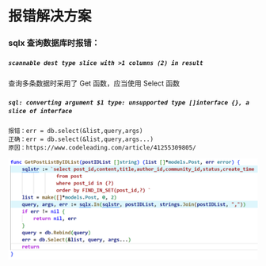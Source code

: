 # 报错解决方案

### sqlx 查询数据库时报错：

##### `scannable dest type slice with >1 columns (2) in result`

查询多条数据时采用了 Get 函数，应当使用 Select 函数

##### `sql: converting argument $1 type: unsupported type []interface {}, a slice of interface`

```
报错：err = db.select(&list,query,args)
正确：err = db.select(&list,query,args...)
原因：https://www.codeleading.com/article/41255309805/
```

![1728523174692](image/报错解决方案/1728523174692.png)
